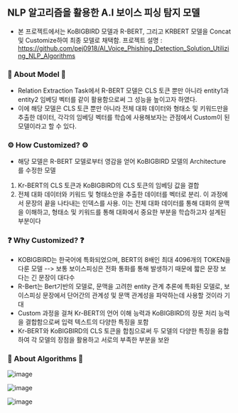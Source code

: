 ## NLP 알고리즘을 활용한 A.I 보이스 피싱 탐지 모델
- 본 프로젝트에서는 KoBIGBIRD 모델과 R-BERT, 그리고 KRBERT 모델을 Concat 및 Customize하여 최종 모델로 채택함.
프로젝트 설명 : https://github.com/pej0918/AI_Voice_Phishing_Detection_Solution_Utilizing_NLP_Algorithms


### 📜 About Model 📜
* Relation Extraction Task에서 R-BERT 모델은 CLS 토큰 뿐만 아니라 entity1과 entity2 임베딩 벡터를 같이 활용함으로써 그 성능을 높이고자 하였다.
* 이에 해당 모델은 CLS 토큰 뿐만 아니라 전체 대화 데이터와 형태소 및 키워드만을 추출한 데이터, 각각의 임베딩 벡터를 학습에 사용해보자는 관점에서 Custom이 된 모델이라고 할 수 있다.
  
### ⚙️ How Customized? ⚙️
* 해당 모델은 R-BERT 모델로부터 영감을 얻어 KoBIGBIRD 모델의 Architecture를 수정한 모델

1. Kr-BERT의 CLS 토큰과 KoBIGBIRD의 CLS 토큰의 임베딩 값을 결합
2. 전체 대화 데이터와 키워드 및 형태소만을 추출한 데이터를 벡터로 분리. 이 과정에서 문장의 끝을 나타내는 인덱스를 사용. 이는 전체 대화 데이터를 통해 대화의 문맥을 이해하고, 형태소 및 키워드를 통해 대화에서 중요한 부분을 학습하고자 설계된 부분이다

### ❓ Why Customized? ❓
* KOBIGBIRD는 한국어에 특화되었으며, BERT의 8배인 최대 4096개의 TOKEN을 다룬 모델
--> 보통 보이스피싱은 전화 통화를 통해 발생하기 때문에 짧은 문장 보다는 긴 문장이 대다수
* R-Bert는 Bert기반의 모델로, 문맥을 고려한 entity 관계 추론에 특화된 모델로, 보이스피싱 문장에서 단어간의 관계성 및 문맥 관계성을 파악하는데 사용할 것이라 기대
* Custom 과정을 걸쳐 Kr-BERT의 언어 이해 능력과 KoBIGBIRD의 장문 처리 능력을 결합함으로써 입력 텍스트의  다양한 특징을 포함
* Kr-BERT와 KoBIGBIRD의 CLS 토큰을 합침으로써 두 모델의  다양한 특징을 융합하여 각 모델의 장점을 활용하고 서로의 부족한 부분을 보완


### 🦾 About Algorithms 🦾

![image](https://github.com/Voice-Phishing-Prevention-Project/NLP_CustomModel/assets/79118751/ec04554c-5ddc-42a8-a99c-096a7bcef2f9)

![image](https://github.com/Voice-Phishing-Prevention-Project/NLP_CustomModel/assets/79118751/8416654d-96b0-44ba-9625-2935a7528bb0)

![image](https://github.com/pej0918/2022_Hanium_Project/assets/79118751/461cd96a-0420-49ba-80e7-3ca785bf631a)

